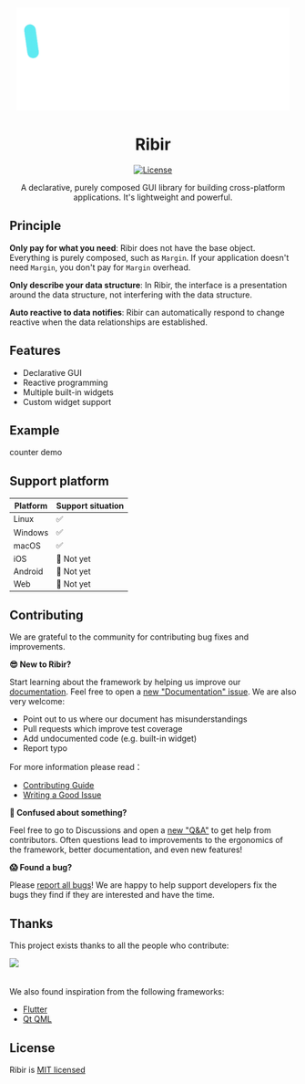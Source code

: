 <div align="center">

<img src="website/static/img/logo-animation.gif" width="480px" />

# Ribir

[![License](https://img.shields.io/badge/license-MIT-informational)](https://github.com/RibirX/ribir/blob/master/LICENSE)

A declarative, purely composed GUI library for building cross-platform applications. It's lightweight and powerful.

</div>

## Principle

**Only pay for what you need**: Ribir does not have the base object. Everything is purely composed, such as `Margin`. If your application doesn't need `Margin`, you don't pay for `Margin` overhead.

**Only describe your data structure**: In Ribir, the interface is a presentation around the data structure, not interfering with the data structure.

**Auto reactive to data notifies**: Ribir can automatically respond to change reactive when the data relationships are established.

## Features

- Declarative GUI
- Reactive programming
- Multiple built-in widgets
- Custom widget support

## Example

counter demo

## Support platform

|Platform|Support situation|
|---|---|
|Linux|✅|
|Windows|✅|
|macOS|✅|
|iOS|🚧 Not yet|
|Android|🚧 Not yet|
|Web|🚧 Not yet|

## Contributing

We are grateful to the community for contributing bug fixes and improvements.

**😎 New to Ribir?**

Start learning about the framework by helping us improve our [documentation](https://ribir.org/docs/introduction). Feel free to open a [new "Documentation" issue](https://github.com/RibirX/Ribir/issues/new/choose). We are also very welcome:
* Point out to us where our document has misunderstandings
* Pull requests which improve test coverage
* Add undocumented code (e.g. built-in widget)
* Report typo 

For more information please read：
* [Contributing Guide](./CONTRIBUTING.md)
* [Writing a Good Issue](https://developers.google.com/blockly/guides/contribute/get-started/write_a_good_issue)

**🤔 Confused about something?**

Feel free to go to Discussions and open a [new "Q&A"](https://github.com/RibirX/Ribir/discussions/new/choose) to get help from contributors. Often questions lead to improvements to the ergonomics of the framework, better documentation, and even new features!

**😱 Found a bug?**

Please [report all bugs](https://github.com/RibirX/Ribir/issues/new/choose)! We are happy to help support developers fix the bugs they find if they are interested and have the time.


## Thanks

This project exists thanks to all the people who contribute:

<a href="https://github.com/RibirX/Ribir/graphs/contributors">
  <img src="https://contrib.rocks/image?repo=RibirX/Ribir" height="50px">
</a>

<br/>
<br/>

We also found inspiration from the following frameworks:

* [Flutter](https://flutter.dev/)
* [Qt QML](https://doc.qt.io/qt-6/qtqml-index.html)

## License

Ribir is [MIT licensed](./LICENSE)
